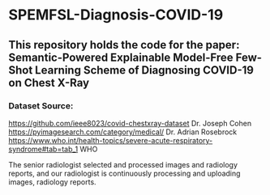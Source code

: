 # SPEMFSL-Diagnosis-COVID-19

## This repository holds the code for the paper: Semantic-Powered Explainable Model-Free Few-Shot Learning Scheme of Diagnosing COVID-19 on Chest X-Ray

### Dataset Source:

https://github.com/ieee8023/covid-chestxray-dataset   Dr. Joseph Cohen  
https://pyimagesearch.com/category/medical/           Dr. Adrian Rosebrock  
https://www.who.int/health-topics/severe-acute-respiratory-syndrome#tab=tab_1   WHO

The senior radiologist selected and processed images and radiology reports, and our radiologist is continuously processing and uploading images, radiology reports.
